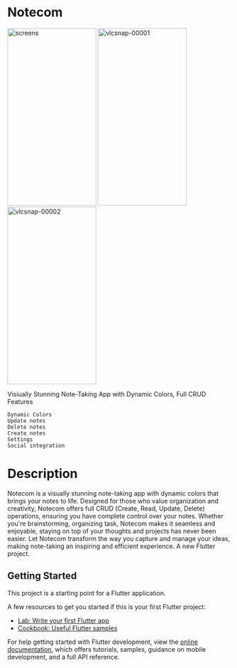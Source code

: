 # Notecom

<img width="200" height="400" alt="screens" src="https://github.com/user-attachments/assets/e78412b7-0dd1-4917-a756-33b552a248e6" />
<img width="200" height="400" alt="vlcsnap-00001" src="https://github.com/user-attachments/assets/8fbb862e-1604-4c00-bed0-763058eb01f2" />
<img width="200" height="400" alt="vlcsnap-00002" src="https://github.com/user-attachments/assets/56fc6eb8-1a30-4bb1-bdd0-8e088e516590" />


Visiually Stunning Note-Taking App with Dynamic Colors, Full CRUD
Features

    Dynamic Colors
    Update notes
    Delete notes
    Create notes
    Settings
    Social integration

# Description

Notecom is a visually stunning note-taking app with dynamic colors that brings your notes to life. Designed for those who value organization and creativity, Notecom offers full CRUD (Create, Read, Update, Delete) operations, ensuring you have complete control over your notes. Whether you're brainstorming, organizing task, Notecom makes it seamless and enjoyable, staying on top of your thoughts and projects has never been easier. Let Notecom transform the way you capture and manage your ideas, making note-taking an inspiring and efficient experience.
A new Flutter project.

## Getting Started

This project is a starting point for a Flutter application.

A few resources to get you started if this is your first Flutter project:

- [Lab: Write your first Flutter app](https://docs.flutter.dev/get-started/codelab)
- [Cookbook: Useful Flutter samples](https://docs.flutter.dev/cookbook)

For help getting started with Flutter development, view the
[online documentation](https://docs.flutter.dev/), which offers tutorials,
samples, guidance on mobile development, and a full API reference.
